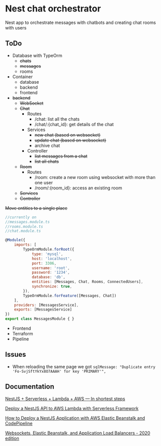 # Nest chat orchestrator
Nest app to orchestrate messages with chatbots and creating chat rooms with users

## ToDo

- Database with TypeOrm
    - ~~chats~~
    - ~~messages~~
    - rooms
- Container
    - database
    - backend
    - frontend
- ~~backend~~
    - ~~WebSocket~~
    - ~~Chat~~
        - Routes
            - /chat: list all the chats
            - /chat/:{chat_id}: get details of the chat
        - Services
            - ~~new chat (based on websocket)~~
            - ~~update chat (based on websocket)~~
            - archive chat
        - Controller
            - ~~list messages from a chat~~
            - ~~list all chats~~
    - ~~Room~~
        - Routes
            - /room: create a new room using websocket with more than one user
            - /room/:{room_id}: access an existing room
    - ~~Services~~
    - ~~Controller~~

~~Move entities to a single place~~

```js
//currently on 
//messages.module.ts
//rooms.module.ts
//chat.module.ts

@Module({
    imports: [
        TypeOrmModule.forRoot({
            type: 'mysql',
            host: 'localhost',
            port: 3306,
            username: 'root',
            password: '1234',
            database: 'db',
            entities: [Messages, Chat, Rooms, ConnectedUsers],
            synchronize: true,
        }),
        TypeOrmModule.forFeature([Messages, Chat])
    ],
    providers: [MessagesService],
    exports: [MessagesService]
})
export class MessagesModule { }
```

- Frontend
- Terraform
- Pipeline


## Issues
- When reloading the same page we got `sqlMessage: "Duplicate entry 'Fo-SvjSftYkYx8O7AAAH' for key 'PRIMARY'",`

## Documentation

[NestJS + Serverless + Lambda + AWS — In shortest steps](https://nishabe.medium.com/nestjs-serverless-lambda-aws-in-shortest-steps-e914300faed5)

[Deploy a NestJS API to AWS Lambda with Serverless Framework](https://dev.to/aws-builders/deploy-a-nestjs-api-to-aws-lambda-with-serverless-framework-4poo)

[How to Deploy a NestJS Application with AWS Elastic Beanstalk and CodePipeline](https://blog.bitsrc.io/how-to-deploy-a-nestjs-application-with-aws-elastic-beanstalk-and-codepipeline-82aa98dcc48)

[Websockets, Elastic Beanstalk, and Application Load Balancers - 2020 edition](https://solitaired.com/websockets-elastic-beanstalk)